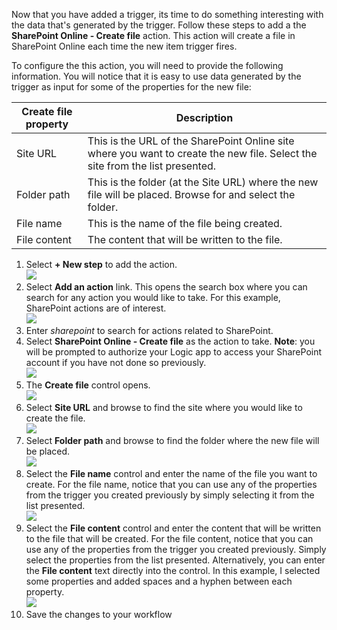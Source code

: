 Now that you have added a trigger, its time to do something interesting with the data that's generated by the trigger. Follow these steps to add a the **SharePoint Online - Create file** action. This action will create a file in SharePoint Online each time the new item trigger fires. 

To configure the this action, you will need to provide the following information. You will notice that it is easy to use data generated  by the trigger as input for some of the properties for the new file:

| Create file property | Description |
| --- | --- |
| Site URL |This is the URL of the SharePoint Online site where you want to create the new file. Select the site from the list presented. |
| Folder path |This is the folder (at the Site URL) where the new file will be placed. Browse for and select the folder. |
| File name |This is the name of the file being created. |
| File content |The content that will be written to the file. |

1. Select **+ New step** to add the action.  
   ![](./media/connectors-create-api-sharepointonline/action-1.png)  
2. Select **Add an action** link. This opens the search box where you can search for any action you would like to take. For this example, SharePoint actions are of interest.    
   ![](./media/connectors-create-api-sharepointonline/action-2.png)    
3. Enter *sharepoint* to search for actions related to SharePoint.
4. Select **SharePoint Online - Create file** as the action to take.   **Note**: you will be prompted to authorize your Logic app to access your SharePoint account if you have not done so previously.    
   ![](./media/connectors-create-api-sharepointonline/action-3.png)    
5. The **Create file** control opens.   
   ![](./media/connectors-create-api-sharepointonline/action-4.png)     
6. Select **Site URL** and browse to find the site where you would like to create the file.     
   ![](./media/connectors-create-api-sharepointonline/action-5.png)  
7. Select **Folder path** and browse to find the folder where the new file will be placed.  
   ![](./media/connectors-create-api-sharepointonline/action-6.png)  
8. Select the **File name** control and enter the name of the file you want to create. For the file name, notice that you can use any of the properties from the trigger you created previously by simply selecting it from the list presented.     
   ![](./media/connectors-create-api-sharepointonline/action-7.png)  
9. Select the **File content** control and enter the content that will be written to the file that will be created. For the file content, notice that you can use any of the properties from the trigger you created previously. Simply select the properties from the list presented. Alternatively, you can enter the **File content** text directly into the control. In this example, I selected some properties and added spaces and a hyphen between each property.        
   ![](./media/connectors-create-api-sharepointonline/action-8.png)  
10. Save the changes to your workflow  

